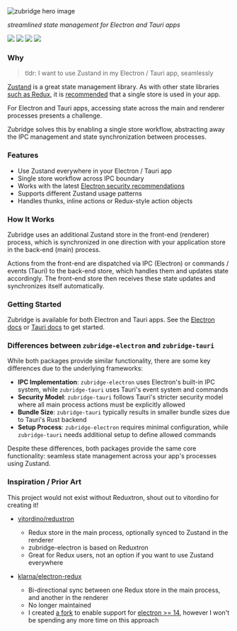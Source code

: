 <picture>
  <source media="(prefers-color-scheme: dark)" srcset="./resources/zubridge-readme-hero-dark.png"/>
  <source media="(prefers-color-scheme: light)" srcset="./resources/zubridge-readme-hero-light.png"/>
  <img alt="zubridge hero image" src="./resources/zubridge-readme-hero-light.png"/>
</picture>

_streamlined state management for Electron and Tauri apps_

<a href="https://www.npmjs.com/package/zubridge-electron" alt="NPM Version">
  <img src="https://img.shields.io/npm/v/zubridge-electron" /></a>
<a href="https://www.npmjs.com/package/zubridge-electron" alt="NPM Downloads">
  <img src="https://img.shields.io/npm/dw/zubridge-electron" /></a>
<a href="https://www.npmjs.com/package/zubridge-tauri" alt="NPM Version">
  <img src="https://img.shields.io/npm/v/zubridge-tauri" /></a>
<a href="https://www.npmjs.com/package/zubridge-tauri" alt="NPM Downloads">
  <img src="https://img.shields.io/npm/dw/zubridge-tauri" /></a>

### Why

> tldr: I want to use Zustand in my Electron / Tauri app, seamlessly

[Zustand](https://github.com/pmndrs/zustand) is a great state management library. As with other state libraries [such as Redux](https://redux.js.org/tutorials/fundamentals/part-4-store#redux-store), it is [recommended](https://zustand.docs.pmnd.rs/guides/flux-inspired-practice#recommended-patterns) that a single store is used in your app.

For Electron and Tauri apps, accessing state across the main and renderer processes presents a challenge.

Zubridge solves this by enabling a single store workflow, abstracting away the IPC management and state synchronization between processes.

### Features

- Use Zustand everywhere in your Electron / Tauri app
- Single store workflow across IPC boundary
- Works with the latest [Electron security recommendations](https://www.electronjs.org/docs/latest/tutorial/security#checklist-security-recommendations)
- Supports different Zustand usage patterns
- Handles thunks, inline actions or Redux-style action objects

### How It Works

Zubridge uses an additional Zustand store in the front-end (renderer) process, which is synchronized in one direction with your application store in the back-end (main) process.

Actions from the front-end are dispatched via IPC (Electron) or commands / events (Tauri) to the back-end store, which handles them and updates state accordingly. The front-end store then receives these state updates and synchronizes itself automatically.

### Getting Started

Zubridge is available for both Electron and Tauri apps. See the [Electron docs](./packages/zubridge-electron/docs/getting-started.md) or [Tauri docs](./packages/zubridge-tauri/docs/getting-started.md) to get started.

### Differences between `zubridge-electron` and `zubridge-tauri`

While both packages provide similar functionality, there are some key differences due to the underlying frameworks:

- **IPC Implementation**: `zubridge-electron` uses Electron's built-in IPC system, while `zubridge-tauri` uses Tauri's event system and commands
- **Security Model**: `zubridge-tauri` follows Tauri's stricter security model where all main process actions must be explicitly allowed
- **Bundle Size**: `zubridge-tauri` typically results in smaller bundle sizes due to Tauri's Rust backend
- **Setup Process**: `zubridge-electron` requires minimal configuration, while `zubridge-tauri` needs additional setup to define allowed commands

Despite these differences, both packages provide the same core functionality: seamless state management across your app's processes using Zustand.

### Inspiration / Prior Art

This project would not exist without Reduxtron, shout out to vitordino for creating it!

- [vitordino/reduxtron](https://github.com/vitordino/reduxtron)

  - Redux store in the main process, optionally synced to Zustand in the renderer
  - zubridge-electron is based on Reduxtron
  - Great for Redux users, not an option if you want to use Zustand everywhere

- [klarna/electron-redux](https://github.com/klarna/electron-redux)
  - Bi-directional sync between one Redux store in the main process, and another in the renderer
  - No longer maintained
  - I created [a fork](https://github.com/goosewobbler/electron-redux) to enable support for [electron >= 14](https://github.com/klarna/electron-redux/issues/317), however I won't be spending any more time on this approach
